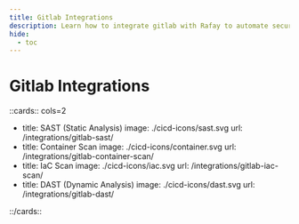 ```yaml
---
title: Gitlab Integrations
description: Learn how to integrate gitlab with Rafay to automate security testing and deployment of your applications.
hide:
  - toc
---
```


<style>
.nt-card .nt-card-image{
  color: #005BFF;
}

.nt-card-title {
    text-align: -webkit-center;
}
</style>

# Gitlab Integrations

::cards:: cols=2

- title: SAST (Static Analysis)
  image: ./cicd-icons/sast.svg
  url: /integrations/gitlab-sast/
- title: Container Scan
  image: ./cicd-icons/container.svg
  url: /integrations/gitlab-container-scan/
- title: IaC Scan
  image: ./cicd-icons/iac.svg
  url: /integrations/gitlab-iac-scan/
- title: DAST (Dynamic Analysis)
  image: ./cicd-icons/dast.svg
  url: /integrations/gitlab-dast/

::/cards::
